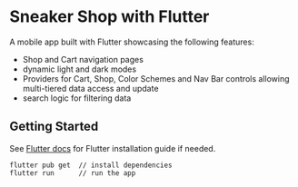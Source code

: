 # Sneaker Shop with Flutter

A mobile app built with Flutter showcasing the following features:
- Shop and Cart navigation pages
- dynamic light and dark modes
- Providers for Cart, Shop, Color Schemes and Nav Bar controls allowing multi-tiered data access and update
- search logic for filtering data


## Getting Started

See [Flutter docs](https://docs.flutter.dev/get-started/install) for Flutter installation guide if needed.

```
flutter pub get  // install dependencies
flutter run      // run the app
```
